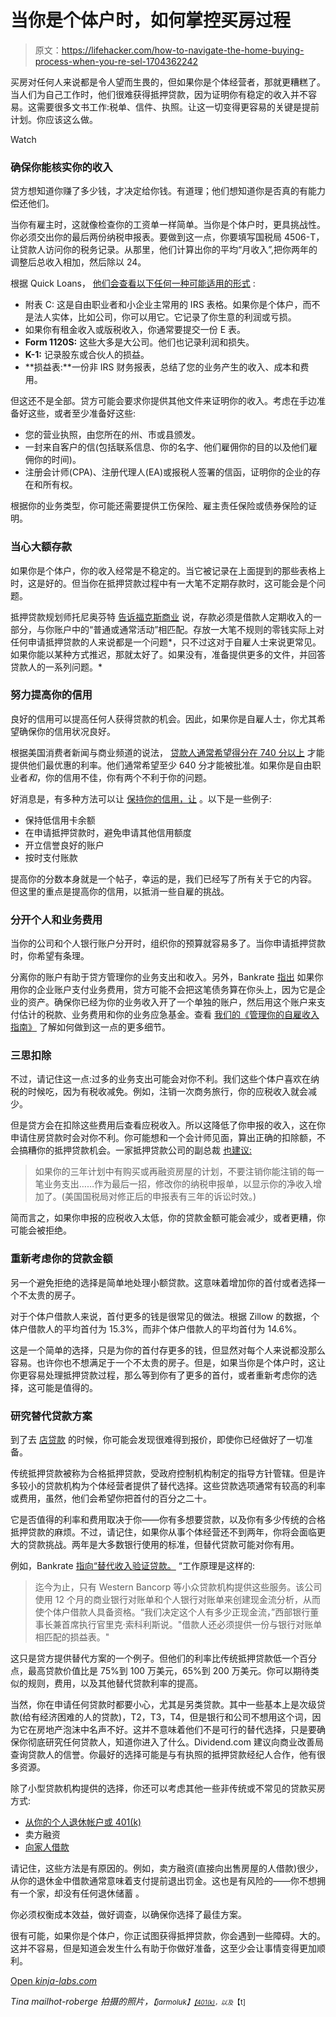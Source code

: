 # 当你是个体户时，如何掌控买房过程

> 原文：<https://lifehacker.com/how-to-navigate-the-home-buying-process-when-you-re-sel-1704362242>

买房对任何人来说都是令人望而生畏的，但如果你是个体经营者，那就更糟糕了。当人们为自己工作时，他们很难获得抵押贷款，因为证明你有稳定的收入并不容易。这需要很多文书工作:税单、信件、执照。让这一切变得更容易的关键是提前计划。你应该这么做。

Watch

### 确保你能核实你的收入

贷方想知道你赚了多少钱，才决定给你钱。有道理；他们想知道你是否真的有能力偿还他们。

当你有雇主时，这就像检查你的工资单一样简单。当你是个体户时，更具挑战性。你必须交出你的最后两份纳税申报表。要做到这一点，你要填写国税局 4506-T，让贷款人访问你的税务记录。从那里，他们计算出你的平均“月收入”,把你两年的调整后总收入相加，然后除以 24。

根据 Quick Loans， [他们会查看以下任何一种可能适用的形式](http://www.quickenloans.com/blog/mortgage-selfemployed-proving-income) :

*   附表 C: 这是自由职业者和小企业主常用的 IRS 表格。如果你是个体户，而不是法人实体，比如公司，你可以用它。它记录了你生意的利润或亏损。
*   如果你有租金收入或版税收入，你通常要提交一份 E 表。
*   **Form 1120S:** 这些大多是大公司。他们也记录利润和损失。
*   **K-1:** 记录股东或合伙人的损益。
*   **损益表:**一份非 IRS 财务报表，总结了您的业务产生的收入、成本和费用。

但这还不是全部。贷方可能会要求你提供其他文件来证明你的收入。考虑在手边准备好这些，或者至少准备好这些:

*   您的营业执照，由您所在的州、市或县颁发。
*   一封来自客户的信(包括联系信息、你的名字、他们雇佣你的目的以及他们雇佣你的时间)。
*   注册会计师(CPA)、注册代理人(EA)或报税人签署的信函，证明你的企业的存在和所有权。

根据你的业务类型，你可能还需要提供工伤保险、雇主责任保险或债券保险的证明。

### 当心大额存款

如果你是个体户，你的收入经常是不稳定的。当它被记录在上面提到的那些表格上时，这是好的。但当你在抵押贷款过程中有一大笔不定期存款时，这可能会是个问题。

抵押贷款规划师托尼奥芬特 [告诉福克斯商业](http://www.foxbusiness.com/personal-finance/2012/12/19/tips-for-self-employed-homebuyers-navigating-mortgage-process/) 说，存款必须是借款人定期收入的一部分，与你账户中的“普通或通常活动”相匹配。存放一大笔不规则的零钱实际上对任何申请抵押贷款的人来说都是一个问题*，只不过这对于自雇人士来说更常见。如果你能以某种方式推迟，那就太好了。如果没有，准备提供更多的文件，并回答贷款人的一系列问题。*

### 努力提高你的信用

良好的信用可以提高任何人获得贷款的机会。因此，如果你是自雇人士，你尤其希望确保你的信用状况良好。

根据美国消费者新闻与商业频道的说法， [贷款人通常希望得分在 740 分以上](http://www.cnbc.com/id/102236966) 才能提供他们最优惠的利率。他们通常希望至少 640 分才能被批准。如果你是自由职业者*和*，你的信用不佳，你有两个不利于你的问题。

好消息是，有多种方法可以让 [保持你的信用，让](http://twocents.lifehacker.com/surprising-ways-to-wreck-your-credit-score-1570685213) 。以下是一些例子:

*   保持低信用卡余额
*   在申请抵押贷款时，避免申请其他信用额度
*   开立信誉良好的账户
*   按时支付账款

提高你的分数本身就是一个帖子，幸运的是，我们已经写了所有关于它的内容。 但这里的重点是提高你的信用，以抵消一些自雇的挑战。

### 分开个人和业务费用

当你的公司和个人银行账户分开时，组织你的预算就容易多了。当你申请抵押贷款时，你希望有条理。

分离你的账户有助于贷方管理你的业务支出和收入。另外，Bankrate [指出](http://www.bankrate.com/finance/mortgages/how-the-self-employed-get-mortgages-1.aspx) 如果你用你的企业账户支付业务费用，贷方可能不会把这笔债务算在你头上，因为它是企业的资产。确保你已经为你的业务收入开了一个单独的账户，然后用这个账户来支付估计的税款、业务费用和你的业务应急基金。查看 [我们的《管理你的自雇收入指南》](http://lifehacker.com/how-to-to-better-manage-your-freelance-income-1530335057) 了解如何做到这一点的更多细节。

### 三思扣除

不过，请记住这一点:过多的业务支出可能会对你不利。我们这些个体户喜欢在纳税的时候吃，因为有税收减免。例如，注销一次商务旅行，你的应税收入就会减少。

但是贷方会在扣除这些费用后查看应税收入。所以这降低了你申报的收入，这在你申请住房贷款时会对你不利。你可能想和一个会计师见面，算出正确的扣除额，不会搞糟你的抵押贷款机会。一家抵押贷款公司的副总裁 [也建议:](http://money.usnews.com/money/personal-finance/articles/2013/01/15/how-to-play-the-mortgage-game-if-youre-self-employed)

> 如果你的三年计划中有购买或再融资房屋的计划，不要注销你能注销的每一笔业务支出……作为最后一招，修改你的纳税申报单，以显示你的净收入增加了。(美国国税局对修正后的申报表有三年的诉讼时效。)

简而言之，如果你申报的应税收入太低，你的贷款金额可能会减少，或者更糟，你可能会被拒绝。

### 重新考虑你的贷款金额

另一个避免拒绝的选择是简单地处理小额贷款。这意味着增加你的首付或者选择一个不太贵的房子。

对于个体户借款人来说，首付更多的钱是很常见的做法。根据 Zillow 的数据，个体户借款人的平均首付为 15.3%，而非个体户借款人的平均首付为 14.6%。

这是一个简单的选择，只是为你的首付存更多的钱，但显然对每个人来说都没那么容易。也许你也不想满足于一个不太贵的房子。但是，如果当你是个体户时，这让你更容易处理抵押贷款过程，那么等到你有了更多的首付，或者重新考虑你的选择，这可能是值得的。

### 研究替代贷款方案

到了去 [店贷款](http://lifehacker.com/the-start-to-finish-guide-to-buying-a-home-1663317601) 的时候，你可能会发现很难得到报价，即使你已经做好了一切准备。

传统抵押贷款被称为合格抵押贷款，受政府控制机构制定的指导方针管辖。但是许多较小的贷款机构为个体经营者提供了替代选择。这些贷款选项通常有较高的利率或费用，虽然，他们会希望你把首付的百分之二十。

它是否值得的利率和费用取决于你——你有多想要贷款，以及你有多少传统的合格抵押贷款的麻烦。不过，请记住，如果你从事个体经营还不到两年，你将会面临更大的贷款挑战。两年是大多数银行使用的标准，但替代贷款可能对你有用。

例如，Bankrate [指向“替代收入验证贷款。](http://www.bankrate.com/finance/mortgages/how-the-self-employed-get-mortgages-1.aspx#ixzz3Zq2dTJTq) “工作原理是这样的:

> 迄今为止，只有 Western Bancorp 等小众贷款机构提供这些服务。该公司使用 12 个月的商业银行对账单和个人银行对账单来创建现金流分析，从而使个体户借款人具备资格。“我们决定这个人有多少正现金流，”西部银行董事长兼首席执行官里克·索科利斯说。"借款人还必须提供一份与银行对账单相匹配的损益表。"

这只是贷方提供替代方案的一个例子。但他们的利率比传统抵押贷款低一个百分点，最高贷款价值比是 75%到 100 万美元，65%到 200 万美元。你可以期待类似的规则，费用，以及其他替代贷款利率的提高。

当然，你在申请任何贷款时都要小心，尤其是另类贷款。其中一些基本上是次级贷款(给有经济困难的人的贷款)，T2，T3，T4，但是银行和公司不想用这个词，因为它在房地产泡沫中名声不好。这并不意味着他们不是可行的替代选择，只是要确保你彻底研究任何贷款人，知道你进入了什么。Dividend.com 建议向商业改善局查询贷款人的信誉。你最好的选择可能是与有执照的抵押贷款经纪人合作，他有很多资源。

除了小型贷款机构提供的选择，你还可以考虑其他一些非传统或不常见的贷款买房方式:

*   [从你的个人退休帐户或 401(k)](http://twocents.lifehacker.com/how-to-navigate-the-irs-rules-and-get-your-retirement-1690933443)
*   卖方融资
*   [向家人借款](http://lifehacker.com/know-the-loan-implications-of-getting-family-to-help-yo-1618013182)

请记住，这些方法是有原因的。例如，卖方融资(直接向出售房屋的人借款)很少，从你的退休金中借款通常意味着支付提前退出罚金。这也是有风险的——你不想拥有一个家，却没有任何退休储蓄 。

你必须权衡成本效益，做好调查，以确保你选择了最佳方案。

很有可能，如果你是个体户，你正试图获得抵押贷款，你会遇到一些障碍。大的。这并不容易，但是知道会发生什么有助于你做好准备，这至少会让事情变得更加顺利。

[Open *kinja-labs.com*](http://kinja-labs.com/related-widget/?posts=1618013182,1663317601,1688892908&title=Recommended%20stories)

*Tina mailhot-roberge 拍摄的照片，*<small>*【jarmoluk】*<small></small>[<small>*【401(k)*</small>](https://www.flickr.com/photos/68751915@N05/)<small>*，以及*</small>【t]</small>